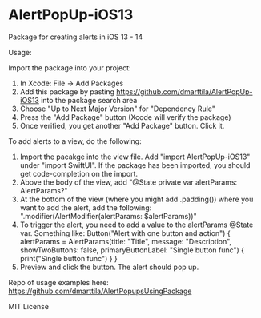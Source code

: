 # AlertPopUp-iOS13

Package for creating alerts in iOS 13 - 14

Usage:

Import the package into your project:
1. In Xcode: File -> Add Packages
2. Add this package by pasting https://github.com/dmarttila/AlertPopUp-iOS13 into the package search area
3. Choose "Up to Next Major Version" for "Dependency Rule"
4. Press the "Add Package" button (Xcode will verify the package)
5. Once verified, you get another "Add Package" button. Click it.

To add alerts to a view, do the following:
1. Import the pacakge into the view file. Add "import AlertPopUp-iOS13" under "import SwiftUI". If the package has been imported, you should get code-completion on the import.
2. Above the body of the view, add "@State private var alertParams: AlertParams?"
3. At the bottom of the view (where you might add .padding()) where you want to add the alert, add the following: ".modifier(AlertModifier(alertParams: $alertParams))"
4. To trigger the alert, you need to add a value to the alertParams @State var. Something like: 
Button("Alert with one button and action") {
    alertParams = AlertParams(title: "Title", message: "Description", showTwoButtons: false, primaryButtonLabel: "Single button func") 
    { 
        print("Single button func") 
    }
}
5. Preview and click the button. The alert should pop up. 

Repo of usage examples here: https://github.com/dmarttila/AlertPopupsUsingPackage

MIT License

